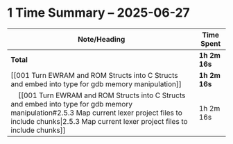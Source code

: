 # 1 Time Summary – 2025-06-27

| Note/Heading | Time Spent |
|--------------|------------|
| **Total** | **1h 2m 16s** |
| [[001 Turn EWRAM and ROM Structs into C Structs and embed into type for gdb memory manipulation]] | **1h 2m 16s** |
| &nbsp;&nbsp;&nbsp;&nbsp;[[001 Turn EWRAM and ROM Structs into C Structs and embed into type for gdb memory manipulation#2.5.3 Map current lexer project files to include chunks\|2.5.3 Map current lexer project files to include chunks]] | 1h 2m 16s |

